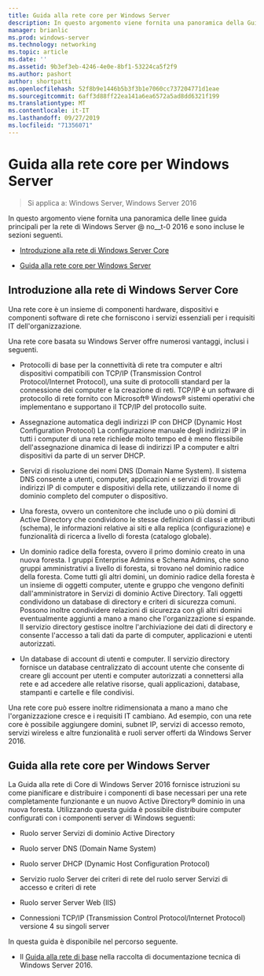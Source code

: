 ```yaml
---
title: Guida alla rete core per Windows Server
description: In questo argomento viene fornita una panoramica della Guida alla rete Core, che consente di pianificare e distribuire i componenti di base necessari per una rete completamente funzionante e un nuovo dominio di Active Directory in una nuova foresta con Windows Server 2016
manager: brianlic
ms.prod: windows-server
ms.technology: networking
ms.topic: article
ms.date: ''
ms.assetid: 9b3ef3eb-4246-4e0e-8bf1-53224ca5f2f9
ms.author: pashort
author: shortpatti
ms.openlocfilehash: 52f8b9e1446b5b3f3b1e7060cc737204771d1eae
ms.sourcegitcommit: 6aff3d88ff22ea141a6ea6572a5ad8dd6321f199
ms.translationtype: MT
ms.contentlocale: it-IT
ms.lasthandoff: 09/27/2019
ms.locfileid: "71356071"
---
```

# <a name="core-network-guidance-for-windows-server"></a>Guida alla rete core per Windows Server

>Si applica a: Windows Server, Windows Server 2016

In questo argomento viene fornita una panoramica delle linee guida principali per la rete di Windows Server @ no__t-0 2016 e sono incluse le sezioni seguenti.  
  
-   [Introduzione alla rete di Windows Server Core](#bkmk_intro)  
  
-   [Guida alla rete core per Windows Server](#bkmk_core)  
  
## <a name="bkmk_intro"></a>Introduzione alla rete di Windows Server Core

Una rete core è un insieme di componenti hardware, dispositivi e componenti software di rete che forniscono i servizi essenziali per i requisiti IT dell'organizzazione.

Una rete core basata su Windows Server offre numerosi vantaggi, inclusi i seguenti.

- Protocolli di base per la connettività di rete tra computer e altri dispositivi compatibili con TCP/IP (Transmission Control Protocol/Internet Protocol), una suite di protocolli standard per la connessione dei computer e la creazione di reti. TCP/IP è un software di protocollo di rete fornito con Microsoft&reg; Windows&reg; sistemi operativi che implementano e supportano il TCP/IP del protocollo suite.

- Assegnazione automatica degli indirizzi IP con DHCP (Dynamic Host Configuration Protocol) La configurazione manuale degli indirizzi IP in tutti i computer di una rete richiede molto tempo ed è meno flessibile dell'assegnazione dinamica di lease di indirizzi IP a computer e altri dispositivi da parte di un server DHCP.

- Servizi di risoluzione dei nomi DNS (Domain Name System). Il sistema DNS consente a utenti, computer, applicazioni e servizi di trovare gli indirizzi IP di computer e dispositivi della rete, utilizzando il nome di dominio completo del computer o dispositivo.

- Una foresta, ovvero un contenitore che include uno o più domini di Active Directory che condividono le stesse definizioni di classi e attributi (schema), le informazioni relative ai siti e alla replica (configurazione) e funzionalità di ricerca a livello di foresta (catalogo globale).

- Un dominio radice della foresta, ovvero il primo dominio creato in una nuova foresta. I gruppi Enterprise Admins e Schema Admins, che sono gruppi amministrativi a livello di foresta, si trovano nel dominio radice della foresta. Come tutti gli altri domini, un dominio radice della foresta è un insieme di oggetti computer, utente e gruppo che vengono definiti dall'amministratore in Servizi di dominio Active Directory. Tali oggetti condividono un database di directory e criteri di sicurezza comuni. Possono inoltre condividere relazioni di sicurezza con gli altri domini eventualmente aggiunti a mano a mano che l'organizzazione si espande. Il servizio directory gestisce inoltre l'archiviazione dei dati di directory e consente l'accesso a tali dati da parte di computer, applicazioni e utenti autorizzati.

- Un database di account di utenti e computer. Il servizio directory fornisce un database centralizzato di account utente che consente di creare gli account per utenti e computer autorizzati a connettersi alla rete e ad accedere alle relative risorse, quali applicazioni, database, stampanti e cartelle e file condivisi.

Una rete core può essere inoltre ridimensionata a mano a mano che l'organizzazione cresce e i requisiti IT cambiano. Ad esempio, con una rete core è possibile aggiungere domini, subnet IP, servizi di accesso remoto, servizi wireless e altre funzionalità e ruoli server offerti da Windows Server 2016.

## <a name="bkmk_core"></a>Guida alla rete core per Windows Server

La Guida alla rete di Core di Windows Server 2016 fornisce istruzioni su come pianificare e distribuire i componenti di base necessari per una rete completamente funzionante e un nuovo Active Directory&reg; dominio in una nuova foresta. Utilizzando questa guida è possibile distribuire computer configurati con i componenti server di Windows seguenti:

- Ruolo server Servizi di dominio Active Directory

- Ruolo server DNS (Domain Name System)

- Ruolo server DHCP (Dynamic Host Configuration Protocol)

- Servizio ruolo Server dei criteri di rete del ruolo server Servizi di accesso e criteri di rete

- Ruolo server Server Web (IIS)

- Connessioni TCP/IP (Transmission Control Protocol/Internet Protocol) versione 4 su singoli server

In questa guida è disponibile nel percorso seguente.

- Il [Guida alla rete di base](../core-network-guide/Core-Network-Guide.md) nella raccolta di documentazione tecnica di Windows Server 2016.
  


